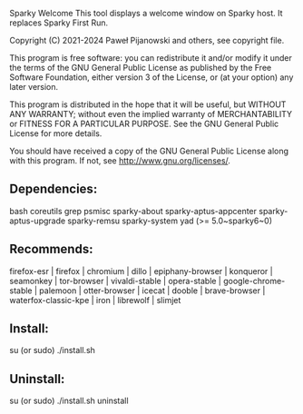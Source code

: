 Sparky Welcome
This tool displays a welcome window on Sparky host. It replaces Sparky First Run.

Copyright (C) 2021-2024 Paweł Pijanowski and others, see copyright file.

This program is free software: you can redistribute it and/or modify
it under the terms of the GNU General Public License as published by
the Free Software Foundation, either version 3 of the License, or
(at your option) any later version.

This program is distributed in the hope that it will be useful,
but WITHOUT ANY WARRANTY; without even the implied warranty of
MERCHANTABILITY or FITNESS FOR A PARTICULAR PURPOSE.  See the
GNU General Public License for more details.

You should have received a copy of the GNU General Public License
along with this program.  If not, see <http://www.gnu.org/licenses/>.

Dependencies:
-------------
bash coreutils grep psmisc sparky-about sparky-aptus-appcenter sparky-aptus-upgrade sparky-remsu sparky-system yad (>= 5.0~sparky6~0)

Recommends:
-------------
firefox-esr | firefox | chromium | dillo | epiphany-browser | konqueror | seamonkey | tor-browser | vivaldi-stable | opera-stable | google-chrome-stable | palemoon | otter-browser | icecat | dooble | brave-browser | waterfox-classic-kpe | iron | librewolf | slimjet

Install:
-------------
su (or sudo) 
./install.sh

Uninstall:
-------------
su (or sudo)
./install.sh uninstall
